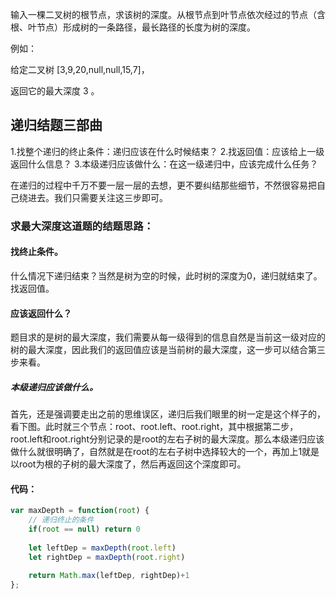 输入一棵二叉树的根节点，求该树的深度。从根节点到叶节点依次经过的节点（含根、叶节点）形成树的一条路径，最长路径的长度为树的深度。

例如：

给定二叉树 [3,9,20,null,null,15,7]，

返回它的最大深度 3 。

## 递归结题三部曲

1.找整个递归的终止条件：递归应该在什么时候结束？
2.找返回值：应该给上一级返回什么信息？
3.本级递归应该做什么：在这一级递归中，应该完成什么任务？

在递归的过程中千万不要一层一层的去想，更不要纠结那些细节，不然很容易把自己绕进去。我们只需要关注这三步即可。
### 求最大深度这道题的结题思路：

#### 找终止条件。 
什么情况下递归结束？当然是树为空的时候，此时树的深度为0，递归就结束了。
找返回值。 
#### 应该返回什么？
题目求的是树的最大深度，我们需要从每一级得到的信息自然是当前这一级对应的树的最大深度，因此我们的返回值应该是当前树的最大深度，这一步可以结合第三步来看。
##### 本级递归应该做什么。 
首先，还是强调要走出之前的思维误区，递归后我们眼里的树一定是这个样子的，看下图。此时就三个节点：root、root.left、root.right，其中根据第二步，root.left和root.right分别记录的是root的左右子树的最大深度。那么本级递归应该做什么就很明确了，自然就是在root的左右子树中选择较大的一个，再加上1就是以root为根的子树的最大深度了，然后再返回这个深度即可。

#### 代码：

```js static
var maxDepth = function(root) {
    // 递归终止的条件
    if(root == null) return 0
    
    let leftDep = maxDepth(root.left)
    let rightDep = maxDepth(root.right)
    
    return Math.max(leftDep, rightDep)+1
};
```
